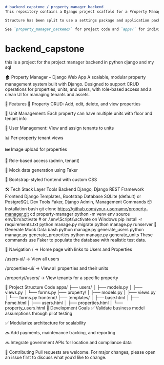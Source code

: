 ```markdown
# backend_capstone / property_manager_backend
This repository contains a Django project scaffold for a Property Manager backend.

Structure has been split to use a settings package and application packages under `apps/`.

See `property_manager_backend/` for project code and `apps/` for individual Django apps.

```
# backend_capstone
this is a project for the project manager backend in python django and my sql



🏠 Property Manager – Django Web App
A scalable, modular property management system built with Django. Designed to support CRUD operations for properties, units, and users, with role-based access and a clean UI for managing tenants and assets.

🚀 Features
🏢 Property CRUD: Add, edit, delete, and view properties

🧱 Unit Management: Each property can have multiple units with floor and tenant info

👥 User Management: View and assign tenants to units

📊 Per-property tenant views

🖼️ Image upload for properties

🔐 Role-based access (admin, tenant)

🧪 Mock data generation using Faker

🎨 Bootstrap-styled frontend with custom CSS

🛠️ Tech Stack
Layer	Tools
Backend	Django, Django REST Framework
Frontend	Django Templates, Bootstrap
Database	SQLite (default) or PostgreSQL
Dev Tools	Faker, Django Admin, Management Commands
📦 Installation
bash
git clone https://github.com/your-username/property-manager.git
cd property-manager
python -m venv env
source env/bin/activate  # or .\env\Scripts\activate on Windows
pip install -r requirements.txt
python manage.py migrate
python manage.py runserver
🧪 Generate Mock Data
bash
python manage.py generate_users
python manage.py generate_properties
python manage.py generate_units
These commands use Faker to populate the database with realistic test data.

🧭 Navigation
/ → Home page with links to Users and Properties

/users-ui/ → View all users

/properties-ui/ → View all properties and their units

/property/<id>/users/ → View tenants for a specific property

📁 Project Structure
Code
apps/
├── users/
│   ├── models.py
│   ├── views.py
│   └── forms.py
├── property/
│   ├── models.py
│   ├── views.py
│   └── forms.py
frontend/
├── templates/
│   ├── base.html
│   ├── home.html
│   ├── users.html
│   ├── properties.html
│   └── property_users.html
🧠 Development Goals
✅ Validate business model assumptions through pilot testing

✅ Modularize architecture for scalability

🔜 Add payments, maintenance tracking, and reporting

🔜 Integrate government APIs for location and compliance data

🤝 Contributing
Pull requests are welcome. For major changes, please open an issue first to discuss what you’d like to change.